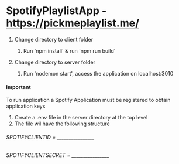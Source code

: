 # SpotifyPlaylistApp - https://pickmeplaylist.me/

1. Change directory to client folder 
   1. Run 'npm install' & run 'npm run build'

1. Change directory to server folder 
   1. Run 'nodemon start', access the application on localhost:3010
        
#### **Important**
To run application a Spotify Application must be registered to obtain application keys
1. Create a .env file in the server directory at the top level
2. The file wil have the following structure

###### SPOTIFYCLIENTID = ________________
###### SPOTIFYCLIENTSECRET = ________________
